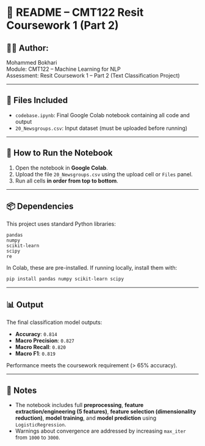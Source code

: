 
# 📄 README – CMT122 Resit Coursework 1 (Part 2)

## 👨‍💻 Author:
Mohammed Bokhari  
Module: CMT122 – Machine Learning for NLP  
Assessment: Resit Coursework 1 – Part 2 (Text Classification Project)

---

## 📁 Files Included
- `codebase.ipynb`: Final Google Colab notebook containing all code and output  
- `20_Newsgroups.csv`: Input dataset (must be uploaded before running)  

---

## 🚀 How to Run the Notebook
1. Open the notebook in **Google Colab**.  
2. Upload the file `20_Newsgroups.csv` using the upload cell or `Files` panel.  
3. Run all cells **in order from top to bottom**.  

---

## 📦 Dependencies
This project uses standard Python libraries:

```
pandas  
numpy  
scikit-learn  
scipy  
re
```

In Colab, these are pre-installed. If running locally, install them with:

```bash
pip install pandas numpy scikit-learn scipy
```

---

## 📊 Output
The final classification model outputs:
- **Accuracy**: `0.814`
- **Macro Precision**: `0.827`
- **Macro Recall**: `0.820`
- **Macro F1**: `0.819`

Performance meets the coursework requirement (> 65% accuracy).

---

## 📌 Notes
- The notebook includes full **preprocessing**, **feature extraction/engineering (5 features)**, **feature selection (dimensionality reduction)**, **model training**, and **model prediction** using `LogisticRegression`.  
- Warnings about convergence are addressed by increasing `max_iter` from `1000` to `3000`.
